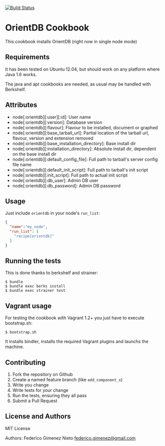 [![Build Status](https://travis-ci.org/fgimenez/orientdb-cookbook.png)](https://travis-ci.org/fgimenez/orientdb-cookbook)

OrientDB Cookbook
=================
This cookbook installs OrientDB (right now in single node mode)

Requirements
------------

It has been tested on Ubuntu 12.04, but should work on any platform where Java 1.6 works. 

The java and apt cookbooks are needed, as usual may be handled with Berkshelf. 


Attributes
----------
* node[:orientdb][:user][:id]: User name
* node[:orientdb][:version]: Database version
* node[:orientdb][:flavour]: Flavour to be installed, document or graphed
* node[:orientdb][:base_tarball_url]: Partial location of the tarball url, flavour, version and extension removed
* node[:orientdb][:base_installation_directory]: Base install dir
* node[:orientdb][:installation_directory]: Absolute install dir, dependent on the base install dir
* node[:orientdb][:default_config_file]: Full path to tarball's server config file name
* node[:orientdb][:default_init_script]: Full path to tarball's init script
* node[:orientdb][:init_script]: Full path to actual init script
* node[:orientdb][:db_user]: Admin DB user
* node[:orientdb][:db_password]: Admin DB password

Usage
-----
Just include `orientdb` in your node's `run_list`:

```json
{
  "name":"my_node",
  "run_list": [
    "recipe[orientdb]"
  ]
}
```

Running the tests
-----------------

This is done thanks to berkshelf and strainer:

    $ bundle
    $ bundle exec berks install
    $ bundle exec strainer test

Vagrant usage
-------------

For testing the cookbook with Vagrant 1.2+ you just have to execute bootstrap.sh:

    $ bootstrap.sh

It installs bindler, installs the required Vagrant plugins and launchs the machine. 

Contributing
------------

1. Fork the repository on Github
2. Create a named feature branch (like `add_component_x`)
3. Write you change
4. Write tests for your change
5. Run the tests, ensuring they all pass
6. Submit a Pull Request

License and Authors
-------------------
MIT License

Authors: Federico Gimenez Nieto <federico.gimenez@gmail.com>
